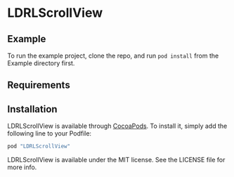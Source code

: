 # LDRLScrollView


## Example

To run the example project, clone the repo, and run `pod install` from the Example directory first.

## Requirements

## Installation

LDRLScrollView is available through [CocoaPods](http://cocoapods.org). To install
it, simply add the following line to your Podfile:

```ruby
pod "LDRLScrollView"
```

LDRLScrollView is available under the MIT license. See the LICENSE file for more info.
